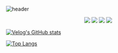![header](https://capsule-render.vercel.app/api?type=waving&color=gradient&height=180&animation=fadeIn&section=header&fontColor=ffffff&text=💻✨&fontAlign=90)

<div align="center">
  <img src="https://img.shields.io/badge/html5-E34F26?style=for-the-badge&logo=html5&logoColor=white">
  <img src="https://img.shields.io/badge/css3-1572B6?style=for-the-badge&logo=css3&logoColor=white">
  <img src="https://img.shields.io/badge/javascript-F7DF1E?style=for-the-badge&logo=javascript&logoColor=white">
  <img src="https://img.shields.io/badge/github-181717?style=for-the-badge&logo=github&logoColor=white">
</div>

[![Velog's GitHub stats](https://velog-readme-stats.vercel.app/api/badge?name=ddoddiworld)](https://velog.io/@ddoddiworld)

[![Top Langs](https://github-readme-stats.vercel.app/api/top-langs/?username=ddoddiworld&layout=donut)](https://github.com/anuraghazra/github-readme-stats)
